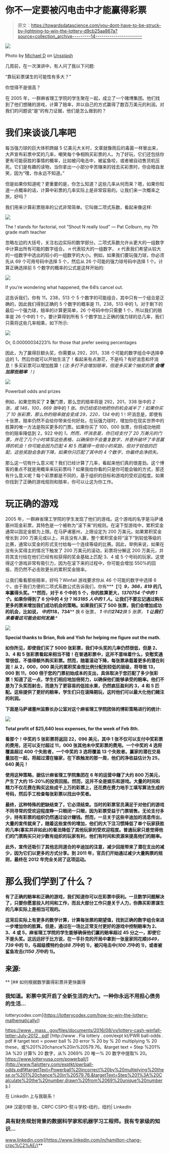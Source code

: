 # 你不一定要被闪电击中才能赢得彩票

> 原文：<https://towardsdatascience.com/you-dont-have-to-be-struck-by-lightning-to-win-the-lottery-d9cb25aa867a?source=collection_archive---------14----------------------->

![](img/a245f4998d1d0caaaa6f485e6f846e05.png)

Photo by [Michael D](https://unsplash.com/@alienaperture?utm_source=unsplash&utm_medium=referral&utm_content=creditCopyText) on [Unsplash](https://unsplash.com/s/photos/lightning-las-vegas?utm_source=unsplash&utm_medium=referral&utm_content=creditCopyText)

几周前，在一次演讲中，有人问了我以下问题:

“靠玩彩票谋生的可能性有多大？”

你觉得不是很高？

在 2005 年，一群麻省理工学院的学生聚在一起，成立了一个赌博集团。他们找到了他们想赌的游戏，计算了赔率，并以自己的方式赢得了数百万美元的利润。对我们的问题说“是”的有力证据，他们是怎么做到的？

# 我们来谈谈几率吧

每当强力球的巨大体积跨越 5 亿美元大关时，文章就像雨后的毒菌一样冒出来，大声宣布彩票中奖的几率，嘲笑每个争相购买彩票的人。为了好玩，它们还包括你更有可能获胜的事情的概率，比如被闪电击中，被鲨鱼咬，或者被自动售货机压死。它们是有趣的读物，当你拿出一小部分辛苦赚来的钱去买彩票时，你会暗自发笑，因为“嘿，你永远不知道。”

但是如果你知道呢？更重要的是，你怎么知道？这些几率从何而来？嗯，如果你知道一点概率的话，计算中彩票的几率实际上是非常容易的。让我们来一次概率之旅，好吗？

我们用来计算彩票赔率的公式非常简单。它叫做二项式系数，看起来像这样:

![](img/26a137bfe2fc901c65d4b745842b66d5.png)

The ! stands for factorial, not “Shout N really loud” — Pat Colburn, my 7th grade math teacher

忽略左边的大括号，关注右边实际的数学部分。二项式系数允许从更大的一组数字中计算出所有可能的数字组合。 *n* 代表较大的一组数字， *x* 代表我们希望从较大的一组数字中选出的较小的一组数字的大小。例如，如果我们要玩强力球，你必须先从 69 个可用号码中选择 5 个，然后从 26 个可能的强力球号码中选择 1 个。计算正确选择前 5 个数字的概率的公式是这样开始的:

![](img/37893cbcd70bdc8d4fc70ebb4f2690cc.png)

If you’re wondering what happened, the 64!s cancel out.

这告诉我们，你有 11，238，513 个 5 个数字的可能组合，其中只有一个组合是正确的，因此我们得到正确的 5 个数字的概率是 11，238，513 中的 1。对于剩下的最后一个强力球，赔率的计算更简单，26 个号码中你只需要 1 个，所以我们的赔率是 26 个中的 1 个。要计算得到所有 5 个数字加上正确的强力球的总几率，我们只需将这些几率相乘，如下所示:

![](img/6b87e4b45fbf8aff71e5a2762d768075.png)

Or, 0.00000034223% for those that prefer seeing percentages

因此，为了赢得巨额头奖，你需要从 292，201，338 个可能的数字组合中选择幸运的 1，然后你就可以开始生活了！看起来有点渺茫，不是吗？有好消息和坏消息！多买彩票可以增加胜算！*(注:多打不会增加赔率，但是多买某个抽奖的票* ***会增加那些赔率*** *！)*

![](img/84d7f772006faf17eb07c4f00d738902.png)

Powerball odds and prizes

例如，如果您购买了 **2 张**门票，那么您的赔率将是 292，201，338 张中的 *2 张，或 146，100，669 张*中的 *1 张。你已经成功地把你的机会减半了！如果你买了 10 张彩票，那么你的赔率就会变成 29，220，134* 中的 1！坏消息是，即使有十张票，赔率仍然不会给你带来任何好处。在玩强力球时，增加你在现实世界中的胜算的唯一方法是购买更多的门票。如果你买了 100，000 张票，你将成功地把你的赔率降低到 2，922 中的 *1。然而，坏消息是，你已经支付了 20 万美元的门票，并花了几个小时填写这些表格，以确保你不会重复数字，并意外破坏了辛苦赢得的机会！你可能会因为匹配 4 和 5 而赢得一些较小的奖励，但对于较低的匹配，这些奖励会急剧下降，如果你只匹配了其中的 4 个数字，你最终会净损失。*

那么这一切有什么意义呢？我们已经计算了几率，看起来他们真的很差劲。这个博客的重点不就是用概率来玩彩票吗？如果我给你看的只是你可能会输的方式，那还有什么意义呢？每个彩票都是不同的，基于组织的目标和游戏的受欢迎程度。如果你找到了正确的游戏规则和赔率，你可以让这为你工作。

# 玩正确的游戏

2005 年，一群麻省理工学院的学生发现了他们的游戏。这个游戏的名字是马萨诸塞州现金彩票，其特色是一个被称为“滚下来”的规则。在滚下型游戏中，累积奖金通常以固定金额为上限。在马萨诸塞州，上限设定为 200 万美元。如果累积奖金增长到 200 万美元或以上，并且没有人赢，整个累积奖金将“滚下”到较低等级的比赛，通常以奖金的形式支付给每一个连续等级的比赛。因此，举例来说，如果在没有头奖得主的情况下触发了 200 万美元的滚动，彩票将分解这 200 万美元，并将其支付给在他们已经有权获得的奖金基础上匹配 3、4 或 5 个号码的玩家。这使得这个游戏非常有吸引力，因为在滚下来的过程中，你可能会增加 550%的回报，而仍然不必击败更长的累积奖金赔率。

让我们看看那些赔率，好吗？Winfall 游戏要求你从 46 个可能的数字中选择 6 个。由于我们方便的二项式系数公式告诉我们，你有***【1】*******9，366，819*** 的几率赢得头奖**。**然而，对于 6 个中的 5 个，你的胜算更大，*1370754 个中的 1 个*。如果你得到了 6 分中的 4 分？*163185 人中的 1 人*。让我们不要忘记通过购买更多的票来增加我们成功机会的策略。如果我们买了 500 张票，我们会增加成功的机会，比如说， ***中的***1****18，734**** 换 6 张票， ***1*** *中的****2742****换 5 张票， ***1* 让我们来看看这可能会如何发展:****

**![](img/3fd1e16a97ec33d7910e24d9bea981ef.png)**

**Special thanks to Brian, Rob and Yish for helping me figure out the math.**

**如你所见，即使我们买了 5000 张彩票，我们中头奖的几率仍然很低，但是 2、3、4 和 5 张彩票看起来相当不错！在普通彩票中，这并不意味着什么，安慰奖通常很低，不值得额外购买彩票。然而，随着滚动下降，每张票承载着更多的潜在利润！从 2，000，000 美元的累积奖金按比例分配到较低的层级，将导致 13，000 到 11，000 倍于您的门票初始成本的支出，具体取决于您匹配了多少张彩票！知道了这一点，学生们相应地加倍努力，以确保他们能够承受的赔率。他们不是为了头奖而射击，而是为了更容易的低挂水果，仍然疯狂盈利的 3，4 和 5 匹配。这些提供了更好的赔率，学生们只在滚降期玩，这时他们可以最大化他们赌注的利润。**

**下面是马萨诸塞州监察长办公室对这个麻省理工学院团体的博彩策略进行的统计:**

**![](img/e2940e49b47bc9cd7d783555f63f3ab3.png)**

**Total profit of $25,640 less expenses, for the week of Feb 8th.**

**看那个！中奖的 5 张彩票将返回 22，096 美元，其中 1 张不仅可以支付中奖彩票的费用，还可以支付超过 11，000 张其他未中奖彩票的费用。一个中奖的 4 选将覆盖超过 400 个失败者，一个中奖的 3 选将覆盖 13 个失败者。赢家的潜在交易量加在一起，将超过潜在输家，在下跌触发的那一周，他们的净收益估计为 25，640 美元！**

**使用这种策略，据估计麻省理工学院集团在 6 年的运营中赚了大约 800 万美元，产生了大约 15-20%的投资回报。然而，这并不全是娱乐和游戏。大量的时间和精力不仅花费在购买这些成千上万的彩票上，还花费在费力地手工填写算法生成的号码，然后手工检查每张彩票以找出中奖者。**

**最终，这种特殊的肥缺结束了，它必须结束。当时的彩票官员满足于对他们的游戏不同寻常的受欢迎程度睁一只眼闭一只眼，因为彩票受益于门票销售。无论支付多少，持有彩票的组织仍然通过设计赚钱。然而，一旦关于这些辛迪加的消息传出，大量的宣传就来了，随着这些宣传的增加，他们的大下注习惯降低了单个玩家获胜的几率(事实并非如此)的看法降低了其他玩家的受欢迎程度。普通玩家只是觉得他们的门票购买只对少数有组织的玩家有利，他们有时间和资源来提高他们的赔率。**

**此外，宣传还吸引了其他志同道合的辛迪加的注意，减少回报带来了潜在支出的减少，因为它们以更多的方式分享。到 2011 年，官员们开始通过减少大量购票的规则，最终在 2012 年完全关闭了这项运动。**

# **那么我们学到了什么？**

**有了正确的赔率和正确的游戏，我们知道你可以在彩票中获利。一旦数学问题解决了，只要你愿意投入时间和工作，而且大部分工作只是关于人力，你靠买彩票谋生的几率实际上是相当可观的。**

**这背后实际上有更多的数学计算，计算每张票的期望值，找到正确的数字组合来进一步增加你的胜算。但是，通过在一场比正常支付更好的游戏中控制赔率为 2、3、4 或 5，麻省理工学院的学生能够确保他们赢的赔率超过 45 分之一，即使它不是头奖。这远远好于比方说，在一手扑克的开局中拿到一张皇家同花顺(*649，739* 中的 1)，与超级模特约会(*88 万*中的 1)，被闪电击中(*100 万*中的 1)，或者被鲨鱼攻击(*1150 万*中的 1)。**

## **来源:**

**[](https://lotterycodex.com/how-to-win-the-lottery-mathematically/) [## 如何根据数学赢得彩票并更快赢得

### 我知道。彩票中奖开启了全新生活的大门。一种你永远不用担心债务的生活…

lotterycodex.com](https://lotterycodex.com/how-to-win-the-lottery-mathematically/) 

[https://www . mass . gov/files/documents/2016/08/vv/lottery-cash-winfall-letter-July-2012 . pdf](https://www.mass.gov/files/documents/2016/08/vv/lottery-cash-winfall-letter-july-2012.pdf)
[http://www . Fla lottery . com/expt kt/PWR ball-odds . pdf # target text = power ball % 20 error % 20 by % 20 multiplying % 20 these，或%201%20chance%20in%20579.76。&target text = Step %201% 3A %20 计算% 20 数字，从% 2069% 20 唯一% 20 数字中提取% 20。
https://www.lotteryusa.com/powerball/](http://www.flalottery.com/exptkt/pwrball-odds.pdf#targetText=Powerball%20incorrect%20by%20multiplying%20these,or%201%20chance%20in%20579.76.&targetText=Step%201%3A%20Calculate%20the%20number,drawn%20from%2069%20unique%20numbers.)

在 LinkedIn 上与我联系！

[](https://www.linkedin.com/in/hamilton-chang-crpc%C2%AE/) [## 汉密尔顿·张，CRPC·CSPO-熨斗学校-纽约，纽约| LinkedIn

### 具有财务规划背景的数据科学家和机器学习工程师。我有专家级的知识…

www.linkedin.com](https://www.linkedin.com/in/hamilton-chang-crpc%C2%AE/)**